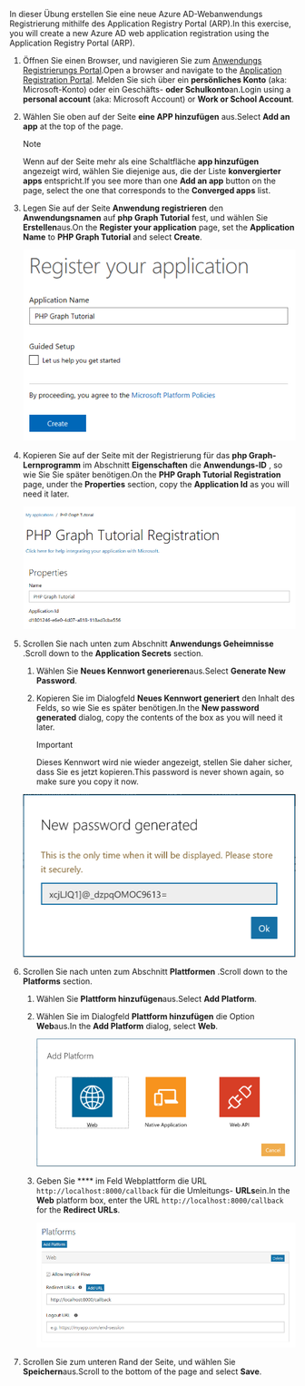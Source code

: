 <!-- markdownlint-disable MD002 MD041 -->

<span data-ttu-id="0f7ca-101">In dieser Übung erstellen Sie eine neue Azure AD-Webanwendungs Registrierung mithilfe des Application Registry Portal (ARP).</span><span class="sxs-lookup"><span data-stu-id="0f7ca-101">In this exercise, you will create a new Azure AD web application registration using the Application Registry Portal (ARP).</span></span>

1. <span data-ttu-id="0f7ca-102">Öffnen Sie einen Browser, und navigieren Sie zum [Anwendungs Registrierungs Portal](https://apps.dev.microsoft.com).</span><span class="sxs-lookup"><span data-stu-id="0f7ca-102">Open a browser and navigate to the [Application Registration Portal](https://apps.dev.microsoft.com).</span></span> <span data-ttu-id="0f7ca-103">Melden Sie sich über ein **persönliches Konto** (aka: Microsoft-Konto) oder ein Geschäfts- **oder Schulkonto**an.</span><span class="sxs-lookup"><span data-stu-id="0f7ca-103">Login using a **personal account** (aka: Microsoft Account) or **Work or School Account**.</span></span>

1. <span data-ttu-id="0f7ca-104">Wählen Sie oben auf der Seite **eine APP hinzufügen** aus.</span><span class="sxs-lookup"><span data-stu-id="0f7ca-104">Select **Add an app** at the top of the page.</span></span>

    > [!NOTE]
    > <span data-ttu-id="0f7ca-105">Wenn auf der Seite mehr als eine Schaltfläche **app hinzufügen** angezeigt wird, wählen Sie diejenige aus, die der Liste **konvergierter apps** entspricht.</span><span class="sxs-lookup"><span data-stu-id="0f7ca-105">If you see more than one **Add an app** button on the page, select the one that corresponds to the **Converged apps** list.</span></span>

1. <span data-ttu-id="0f7ca-106">Legen Sie auf der Seite **Anwendung registrieren** den **Anwendungsnamen** auf **php Graph Tutorial** fest, und wählen Sie **Erstellen**aus.</span><span class="sxs-lookup"><span data-stu-id="0f7ca-106">On the **Register your application** page, set the **Application Name** to **PHP Graph Tutorial** and select **Create**.</span></span>

    ![Screenshot des Erstellens einer neuen app in der APP-Registrierungs Portal-Website](./images/arp-create-app-01.png)

1. <span data-ttu-id="0f7ca-108">Kopieren Sie auf der Seite mit der Registrierung für das **php Graph-Lernprogramm** im Abschnitt **Eigenschaften** die **Anwendungs-ID** , so wie Sie Sie später benötigen.</span><span class="sxs-lookup"><span data-stu-id="0f7ca-108">On the **PHP Graph Tutorial Registration** page, under the **Properties** section, copy the **Application Id** as you will need it later.</span></span>

    ![Screenshot der neu erstellten Anwendungs-ID](./images/arp-create-app-02.png)

1. <span data-ttu-id="0f7ca-110">Scrollen Sie nach unten zum Abschnitt **Anwendungs Geheimnisse** .</span><span class="sxs-lookup"><span data-stu-id="0f7ca-110">Scroll down to the **Application Secrets** section.</span></span>

    1. <span data-ttu-id="0f7ca-111">Wählen Sie **Neues Kennwort generieren**aus.</span><span class="sxs-lookup"><span data-stu-id="0f7ca-111">Select **Generate New Password**.</span></span>
    1. <span data-ttu-id="0f7ca-112">Kopieren Sie im Dialogfeld **Neues Kennwort generiert** den Inhalt des Felds, so wie Sie es später benötigen.</span><span class="sxs-lookup"><span data-stu-id="0f7ca-112">In the **New password generated** dialog, copy the contents of the box as you will need it later.</span></span>

        > [!IMPORTANT]
        > <span data-ttu-id="0f7ca-113">Dieses Kennwort wird nie wieder angezeigt, stellen Sie daher sicher, dass Sie es jetzt kopieren.</span><span class="sxs-lookup"><span data-stu-id="0f7ca-113">This password is never shown again, so make sure you copy it now.</span></span>

    ![Screenshot des Kennworts der neu erstellten Anwendung](./images/arp-create-app-03.png)

1. <span data-ttu-id="0f7ca-115">Scrollen Sie nach unten zum Abschnitt **Plattformen** .</span><span class="sxs-lookup"><span data-stu-id="0f7ca-115">Scroll down to the **Platforms** section.</span></span>

    1. <span data-ttu-id="0f7ca-116">Wählen Sie **Plattform hinzufügen**aus.</span><span class="sxs-lookup"><span data-stu-id="0f7ca-116">Select **Add Platform**.</span></span>
    1. <span data-ttu-id="0f7ca-117">Wählen Sie im Dialogfeld **Plattform hinzufügen** die Option **Web**aus.</span><span class="sxs-lookup"><span data-stu-id="0f7ca-117">In the **Add Platform** dialog, select **Web**.</span></span>

        ![Screenshot Erstellen einer Plattform für die APP](./images/arp-create-app-04.png)

    1. <span data-ttu-id="0f7ca-119">Geben Sie \*\*\*\* im Feld Webplattform die URL `http://localhost:8000/callback` für die Umleitungs- **URLs**ein.</span><span class="sxs-lookup"><span data-stu-id="0f7ca-119">In the **Web** platform box, enter the URL `http://localhost:8000/callback` for the **Redirect URLs**.</span></span>

        ![Screenshot der neu hinzugefügten Webplattform für die Anwendung](./images/arp-create-app-05.png)

1. <span data-ttu-id="0f7ca-121">Scrollen Sie zum unteren Rand der Seite, und wählen Sie **Speichern**aus.</span><span class="sxs-lookup"><span data-stu-id="0f7ca-121">Scroll to the bottom of the page and select **Save**.</span></span>